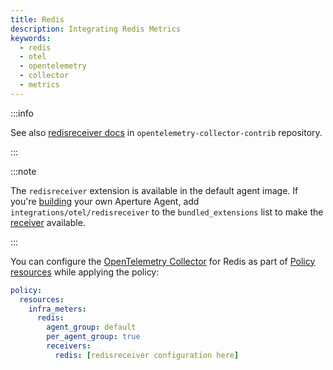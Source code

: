 ```yaml
---
title: Redis
description: Integrating Redis Metrics
keywords:
  - redis
  - otel
  - opentelemetry
  - collector
  - metrics
---
```


:::info

See also [redisreceiver docs][receiver] in `opentelemetry-collector-contrib`
repository.

:::

:::note

The `redisreceiver` extension is available in the default agent image. If you're
[building][build] your own Aperture Agent, add `integrations/otel/redisreceiver`
to the `bundled_extensions` list to make the [receiver][receiver] available.

:::

You can configure the [OpenTelemetry Collector][opentelemetry-collector] for
Redis as part of [Policy resources][policy-resources] while applying the policy:

```yaml
policy:
  resources:
    infra_meters:
      redis:
        agent_group: default
        per_agent_group: true
        receivers:
          redis: [redisreceiver configuration here]
```

[build]: /reference/aperture-cli/aperturectl/build/agent/agent.md
[receiver]:
  https://github.com/open-telemetry/opentelemetry-collector-contrib/tree/main/receiver/redisreceiver
[opentelemetry-collector]: /reference/configuration/spec.md#telemetry-collector
[policy-resources]: /reference/configuration/spec.md#resources
